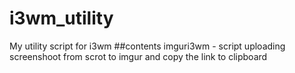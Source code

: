 # i3wm_utility
My utility script for i3wm
##contents
imguri3wm - script uploading screenshoot from scrot to imgur and copy the link to clipboard
